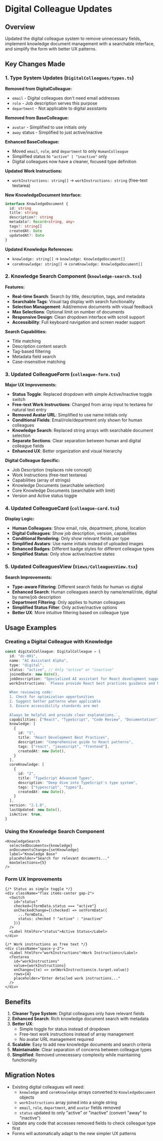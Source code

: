 # Digital Colleague Updates

## Overview

Updated the digital colleague system to remove unnecessary fields, implement knowledge document management with a searchable interface, and simplify the form with better UX patterns.

## Key Changes Made

### 1. Type System Updates (`DigitalColleagues/types.ts`)

**Removed from DigitalColleague:**
- `email` - Digital colleagues don't need email addresses
- `role` - Job description serves this purpose
- `department` - Not applicable to digital assistants

**Removed from BaseColleague:**
- `avatar` - Simplified to use initials only
- `away` status - Simplified to just active/inactive

**Enhanced BaseColleague:**
- Moved `email`, `role`, and `department` to only `HumanColleague`
- Simplified status to `"active" | "inactive"` only
- Digital colleagues now have a cleaner, focused type definition

**Updated Work Instructions:**
- `workInstructions: string[]` → `workInstructions: string` (free-text textarea)

**New KnowledgeDocument Interface:**
```typescript
interface KnowledgeDocument {
  id: string
  title: string
  description?: string
  metadata?: Record<string, any>
  tags?: string[]
  createdAt: Date
  updatedAt?: Date
}
```

**Updated Knowledge References:**
- `knowledge: string[]` → `knowledge: KnowledgeDocument[]`
- `coreKnowledge: string[]` → `coreKnowledge: KnowledgeDocument[]`

### 2. Knowledge Search Component (`knowledge-search.tsx`)

**Features:**
- **Real-time Search**: Search by title, description, tags, and metadata
- **Searchable Tags**: Visual tag display with search functionality
- **Selection Management**: Add/remove documents with visual feedback
- **Max Selections**: Optional limit on number of documents
- **Responsive Design**: Clean dropdown interface with scroll support
- **Accessibility**: Full keyboard navigation and screen reader support

**Search Capabilities:**
- Title matching
- Description content search
- Tag-based filtering
- Metadata field search
- Case-insensitive matching

### 3. Updated ColleagueForm (`colleague-form.tsx`)

**Major UX Improvements:**
- **Status Toggle**: Replaced dropdown with simple Active/Inactive toggle switch
- **Free-text Work Instructions**: Changed from array input to textarea for natural text entry
- **Removed Avatar URL**: Simplified to use name initials only
- **Conditional Fields**: Email/role/department only shown for human colleagues
- **Knowledge Search**: Replaced string arrays with searchable document selection
- **Separate Sections**: Clear separation between human and digital colleague fields
- **Enhanced UX**: Better organization and visual hierarchy

**Digital Colleague Specific:**
- Job Description (replaces role concept)
- Work Instructions (free-text textarea)
- Capabilities (array of strings)
- Knowledge Documents (searchable selection)
- Core Knowledge Documents (searchable with limit)
- Version and Active status toggle

### 4. Updated ColleagueCard (`colleague-card.tsx`)

**Display Logic:**
- **Human Colleagues**: Show email, role, department, phone, location
- **Digital Colleagues**: Show job description, version, capabilities
- **Conditional Rendering**: Only show relevant fields per type
- **Simplified Avatars**: Use name initials instead of uploaded images
- **Enhanced Badges**: Different badge styles for different colleague types
- **Simplified Status**: Only show active/inactive states

### 5. Updated ColleaguesView (`Views/ColleaguesView.tsx`)

**Search Improvements:**
- **Type-aware Filtering**: Different search fields for human vs digital
- **Enhanced Search**: Human colleagues search by name/email/role, digital by name/job description
- **Department Filtering**: Only applies to human colleagues
- **Simplified Status Filter**: Only active/inactive options
- **Better UX**: More intuitive filtering based on colleague type

## Usage Examples

### Creating a Digital Colleague with Knowledge

```typescript
const digitalColleague: DigitalColleague = {
  id: "dc-001",
  name: "AI Assistant Alpha",
  type: "digital",
  status: "active", // Only "active" or "inactive"
  joinedDate: new Date(),
  jobDescription: "Specialized AI assistant for React development support",
  workInstructions: `Please provide React best practices guidance and help with TypeScript type issues. 
  
  When reviewing code:
  1. Check for optimization opportunities
  2. Suggest better patterns when applicable
  3. Ensure accessibility standards are met
  
  Always be helpful and provide clear explanations.`,
  capabilities: ["React", "TypeScript", "Code Review", "Documentation"],
  knowledge: [
    {
      id: "1",
      title: "React Development Best Practices",
      description: "Comprehensive guide to React patterns",
      tags: ["react", "javascript", "frontend"],
      createdAt: new Date(),
    }
  ],
  coreKnowledge: [
    {
      id: "2", 
      title: "TypeScript Advanced Types",
      description: "Deep dive into TypeScript's type system",
      tags: ["typescript", "types"],
      createdAt: new Date(),
    }
  ],
  version: "2.1.0",
  lastUpdated: new Date(),
  isActive: true,
}
```

### Using the Knowledge Search Component

```tsx
<KnowledgeSearch
  selectedDocuments={knowledge}
  onDocumentsChange={setKnowledge}
  label="Knowledge Base"
  placeholder="Search for relevant documents..."
  maxSelections={5}
/>
```

### Form UX Improvements

```tsx
{/* Status as simple toggle */}
<div className="flex items-center gap-2">
  <Switch
    id="status"
    checked={formData.status === "active"}
    onCheckedChange={(checked) => setFormData({ 
      ...formData, 
      status: checked ? "active" : "inactive" 
    })}
  />
  <Label htmlFor="status">Active Status</Label>
</div>

{/* Work instructions as free text */}
<div className="space-y-2">
  <Label htmlFor="workInstructions">Work Instructions</Label>
  <Textarea
    id="workInstructions"
    value={workInstructions}
    onChange={(e) => setWorkInstructions(e.target.value)}
    rows={4}
    placeholder="Enter detailed work instructions..."
  />
</div>
```

## Benefits

1. **Cleaner Type System**: Digital colleagues only have relevant fields
2. **Enhanced Search**: Rich knowledge document search with metadata
3. **Better UX**: 
   - Simple toggle for status instead of dropdown
   - Free-text work instructions instead of array management
   - No avatar URL management required
4. **Scalable**: Easy to add new knowledge documents and search criteria
5. **Maintainable**: Clear separation of concerns between colleague types
6. **Simplified**: Removed unnecessary complexity while maintaining functionality

## Migration Notes

- Existing digital colleagues will need:
  - `knowledge` and `coreKnowledge` arrays converted to `KnowledgeDocument` objects
  - `workInstructions` array joined into a single string
  - `email`, `role`, `department`, and `avatar` fields removed
  - `status` updated to only "active" or "inactive" (convert "away" to "inactive")
- Update any code that accesses removed fields to check colleague type first
- Forms will automatically adapt to the new simpler UX patterns
